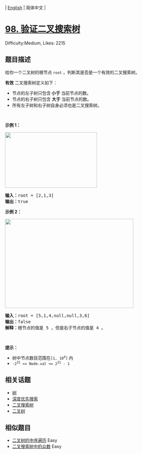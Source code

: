 
| [English](README_EN.md) | 简体中文 |

# [98. 验证二叉搜索树](https://leetcode.cn/problems/validate-binary-search-tree/)
Difficulty:Medium, Likes: 2215

## 题目描述

<p>给你一个二叉树的根节点 <code>root</code> ，判断其是否是一个有效的二叉搜索树。</p>

<p><strong>有效</strong> 二叉搜索树定义如下：</p>

<ul>
	<li>节点的左子树只包含<strong> 小于 </strong>当前节点的数。</li>
	<li>节点的右子树只包含 <strong>大于</strong> 当前节点的数。</li>
	<li>所有左子树和右子树自身必须也是二叉搜索树。</li>
</ul>

<p>&nbsp;</p>

<p><strong>示例 1：</strong></p>
<img alt="" src="https://assets.leetcode.com/uploads/2020/12/01/tree1.jpg" style="width: 302px; height: 182px;" />
<pre>
<strong>输入：</strong>root = [2,1,3]
<strong>输出：</strong>true
</pre>

<p><strong>示例 2：</strong></p>
<img alt="" src="https://assets.leetcode.com/uploads/2020/12/01/tree2.jpg" style="width: 422px; height: 292px;" />
<pre>
<strong>输入：</strong>root = [5,1,4,null,null,3,6]
<strong>输出：</strong>false
<strong>解释：</strong>根节点的值是 5 ，但是右子节点的值是 4 。
</pre>

<p>&nbsp;</p>

<p><strong>提示：</strong></p>

<ul>
	<li>树中节点数目范围在<code>[1, 10<sup>4</sup>]</code> 内</li>
	<li><code>-2<sup>31</sup> &lt;= Node.val &lt;= 2<sup>31</sup> - 1</code></li>
</ul>


## 相关话题

- [树](https://leetcode.cn/tag/tree/)
- [深度优先搜索](https://leetcode.cn/tag/depth-first-search/)
- [二叉搜索树](https://leetcode.cn/tag/binary-search-tree/)
- [二叉树](https://leetcode.cn/tag/binary-tree/)

## 相似题目

- [二叉树的中序遍历](../binary-tree-inorder-traversal/README.md) Easy 
- [二叉搜索树中的众数](../find-mode-in-binary-search-tree/README.md) Easy 

